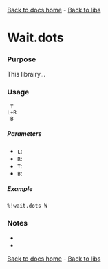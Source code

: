 [Back to docs home](../index.md) - [Back to libs](index.md#Time)
# Wait.dots

### Purpose
This librairy...

### Usage
    
     T
    L+R
     B

##### Parameters
- `L`: 
- `R`: 
- `T`: 
- `B`: 

##### Example

    %!wait.dots W

   

### Notes
- 
-

[Back to docs home](../index.md) - [Back to libs](index.md#Time)
